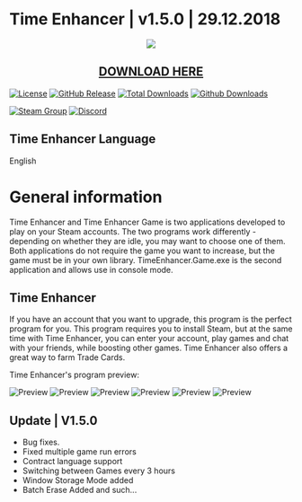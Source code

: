 # Time Enhancer | v1.5.0 | 29.12.2018
<p align="center">
  <img src="https://i.imgur.com/gRcTb6V.png"/>
  <h2 align="center"><a href="https://github.com/Crpsem/TimeEnhancer/releases">DOWNLOAD HERE</a></h2>
</p>

[![License](https://img.shields.io/github/license/Crpsem/TimeEnhancer.svg?label=License&maxAge=86400)](./LICENSE)
[![GitHub Release](https://img.shields.io/github/release/Crpsem/TimeEnhancer.svg?label=Latest&maxAge=60)](https://github.com/Crpsem/TimeEnhancer/releases/latest)
[![Total Downloads](https://img.shields.io/badge/Total%20Downloads-100k-brightgreen.svg)](https://github.com/Crpsem/TimeEnhancer/releases/latest)
[![Github Downloads](https://img.shields.io/github/downloads/Crpsem/TimeEnhancer/latest/total.svg?label=Downloads%20for%20latest&maxAge=60)](https://github.com/Crpsem/TimeEnhancer/releases/latest)

[![Steam Group](https://img.shields.io/badge/Steam-group-yellowgreen.svg)](https://steamcommunity.com/groups/Warriqrs)
[![Discord](https://img.shields.io/badge/Discord-join-yellowgreen.svg)](https://discord.gg/U3wk8sA)

## Time Enhancer Language

English

# General information

Time Enhancer and Time Enhancer Game is two applications developed to play on your Steam accounts. The two programs work differently - depending on whether they are idle, you may want to choose one of them. Both applications do not require the game you want to increase, but the game must be in your own library. TimeEnhancer.Game.exe is the second application and allows use in console mode.

## Time Enhancer

If you have an account that you want to upgrade, this program is the perfect program for you. This program requires you to install Steam, but at the same time with Time Enhancer, you can enter your account, play games and chat with your friends, while boosting other games. Time Enhancer also offers a great way to farm Trade Cards.

Time Enhancer's program preview:

![Preview](https://i.imgur.com/BXrC9hW.png)
![Preview](https://i.imgur.com/KzhPSAy.png)
![Preview](https://i.imgur.com/irwpM7a.png)
![Preview](https://i.imgur.com/Up5NQbp.png)
![Preview](https://i.imgur.com/RSpqwaT.png)
![Preview](https://i.imgur.com/5oH3KDh.png)

## Update | V1.5.0

* Bug fixes.
* Fixed multiple game run errors
* Contract language support
* Switching between Games every 3 hours
* Window Storage Mode added
* Batch Erase Added
and such...
